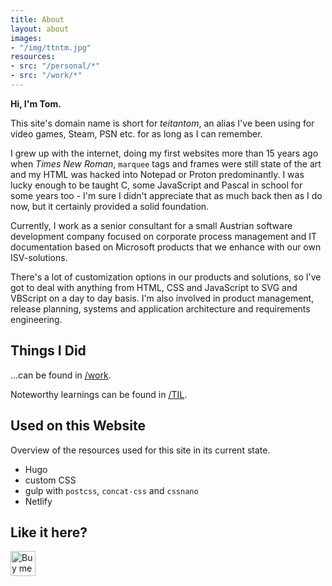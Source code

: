 ```yaml
---
title: About
layout: about
images:
- "/img/ttntm.jpg"
resources:
- src: "/personal/*"
- src: "/work/*"
---
```


**Hi, I'm Tom.**

This site's domain name is short for _teitantom_, an alias I've been using for video games, Steam, PSN etc. for as long as I can remember.

I grew up with the internet, doing my first websites more than 15 years ago when _Times New Roman_, `marquee` tags and frames were still state of the art and my HTML was hacked into Notepad or Proton predominantly. I was lucky enough to be taught C, some JavaScript and Pascal in school for some years too - I'm sure I didn't appreciate that as much back then as I do now, but it certainly provided a solid foundation.

Currently, I work as a senior consultant for a small Austrian software development company focused on corporate process management and IT documentation based on Microsoft products that we enhance with our own ISV-solutions.

There's a lot of customization options in our products and solutions, so I've got to deal with anything from HTML, CSS and JavaScript to SVG and VBScript on a day to day basis. I'm also involved in product management, release planning, systems and application architecture and requirements engineering.

## Things I Did

...can be found in [/work](/work).

Noteworthy learnings can be found in [/TIL](/til).

## Used on this Website

Overview of the resources used for this site in its current state.

- Hugo
- custom CSS
- gulp with `postcss`, `concat-css` and `cssnano`
- Netlify

## Like it here?

<a href="https://www.buymeacoffee.com/ttntm" target="_blank" class="d-inline-block">
  <img src="https://cdn.buymeacoffee.com/buttons/v2/default-yellow.png" class="mx-auto" style="height: 40px; width: auto;" alt="Buy me a coffee">
</a>